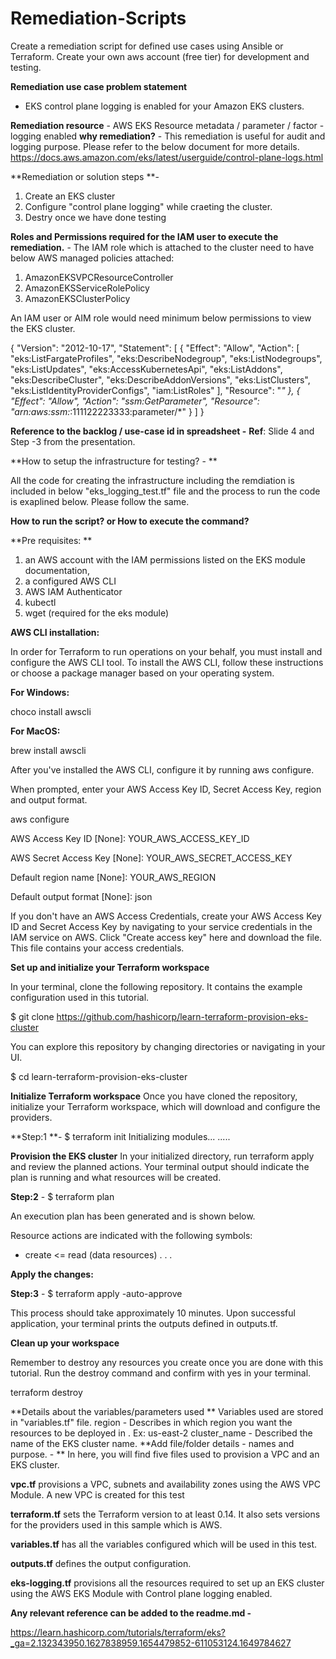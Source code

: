 # Remediation-Scripts
Create a remediation script for defined use cases using Ansible or Terraform. Create your own aws account (free tier) for development and testing.

**Remediation use case problem statement**
 - EKS control plane logging is enabled for your Amazon EKS clusters.

**Remediation resource** - AWS EKS
Resource metadata / parameter / factor  - logging enabled
**why remediation?** -
This remediation is useful for audit and logging purpose. Please refer to the below document for more details.
https://docs.aws.amazon.com/eks/latest/userguide/control-plane-logs.html

**Remediation or solution steps **- 

1. Create an EKS cluster
2. Configure "control plane logging" while craeting the cluster.
3. Destry once we have done testing 


**Roles and Permissions required for the IAM user to execute the remediation.** - 
 The IAM role which is attached to the cluster need to have below AWS managed policies attached:

 1. AmazonEKSVPCResourceController
 2. AmazonEKSServiceRolePolicy
 3. AmazonEKSClusterPolicy

An IAM user or AIM role would need minimum below permissions to view the EKS cluster.

{
    "Version": "2012-10-17",
    "Statement": [
        {
            "Effect": "Allow",
            "Action": [
                "eks:ListFargateProfiles",
                "eks:DescribeNodegroup",
                "eks:ListNodegroups",
                "eks:ListUpdates",
                "eks:AccessKubernetesApi",
                "eks:ListAddons",
                "eks:DescribeCluster",
                "eks:DescribeAddonVersions",
                "eks:ListClusters",
                "eks:ListIdentityProviderConfigs",
                "iam:ListRoles"
            ],
            "Resource": "*"
        },
        {
            "Effect": "Allow",
            "Action": "ssm:GetParameter",
            "Resource": "arn:aws:ssm:*:111122223333:parameter/*"
        }
    ]
} 


**Reference to the backlog / use-case id in spreadsheet -**
**Ref**: Slide 4 and Step -3 from the presentation.

**How to setup the infrastructure for testing? - **

All the code for creating the infrastructure including the remdiation is included in below "eks_logging_test.tf" file and the process to run the code is exaplined below. Please follow the same.

**How to run the script? or How to execute the command?**

**Pre requisites: **
1. an AWS account with the IAM permissions listed on the EKS module documentation,
2. a configured AWS CLI
3. AWS IAM Authenticator
4. kubectl
5. wget (required for the eks module)

**AWS CLI installation:**

In order for Terraform to run operations on your behalf, you must install and configure the AWS CLI tool. To install the AWS CLI, follow these instructions or choose a package manager based on your operating system.

**For Windows:**

choco install awscli

**For MacOS:**

brew install awscli

After you've installed the AWS CLI, configure it by running aws configure.

When prompted, enter your AWS Access Key ID, Secret Access Key, region and output format.

aws configure

AWS Access Key ID [None]: YOUR_AWS_ACCESS_KEY_ID

AWS Secret Access Key [None]: YOUR_AWS_SECRET_ACCESS_KEY

Default region name [None]: YOUR_AWS_REGION

Default output format [None]: json


If you don't have an AWS Access Credentials, create your AWS Access Key ID and Secret Access Key by navigating to your service credentials in the IAM service on AWS. Click "Create access key" here and download the file. This file contains your access credentials.

**Set up and initialize your Terraform workspace**

In your terminal, clone the following repository. It contains the example configuration used in this tutorial.

$ git clone https://github.com/hashicorp/learn-terraform-provision-eks-cluster

You can explore this repository by changing directories or navigating in your UI.

$ cd learn-terraform-provision-eks-cluster


**Initialize Terraform workspace**
Once you have cloned the repository, initialize your Terraform workspace, which will download and configure the providers.

**Step:1 **- $ terraform init
Initializing modules...
.....

**Provision the EKS cluster**
In your initialized directory, run terraform apply and review the planned actions. Your terminal output should indicate the plan is running and what resources will be created.

**Step:2** - $ terraform plan 

An execution plan has been generated and is shown below.

Resource actions are indicated with the following symbols:
  + create
 <= read (data resources)
.
.
.


**Apply the changes:**

**Step:3** - $ terraform apply -auto-approve


This process should take approximately 10 minutes. Upon successful application, your terminal prints the outputs defined in outputs.tf.

**Clean up your workspace**

Remember to destroy any resources you create once you are done with this tutorial. Run the destroy command and confirm with yes in your terminal.

terraform destroy

**Details about the variables/parameters used ** 
Variables used are stored in "variables.tf" file.
region - Describes in which region you want the resources to be deployed in . Ex: us-east-2
cluster_name - Described the name of the EKS cluster name.
**Add file/folder details - names and purpose. - **
In here, you will find five files used to provision a VPC and an EKS cluster.

**vpc.tf** provisions a VPC, subnets and availability zones using the AWS VPC Module. A new VPC is created for this test 

**terraform.tf** sets the Terraform version to at least 0.14. It also sets versions for the providers used in this sample which is AWS.

**variables.tf** has all the variables configured which will be used in this test.

**outputs.tf** defines the output configuration.

**eks-logging.tf** provisions all the resources required to set up an EKS cluster using the AWS EKS Module with Control plane logging enabled.

**Any relevant reference can be added to the readme.md -**

https://learn.hashicorp.com/tutorials/terraform/eks?_ga=2.132343950.1627838959.1654479852-611053124.1649784627

